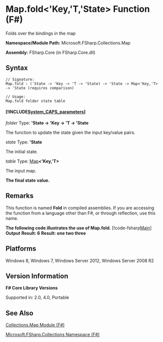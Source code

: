 # Map.fold<'Key,'T,'State> Function (F#)

Folds over the bindings in the map

**Namespace/Module Path:** Microsoft.FSharp.Collections.Map

**Assembly:** FSharp.Core (in FSharp.Core.dll)


## Syntax

```
// Signature:
Map.fold : ('State -> 'Key -> 'T -> 'State) -> 'State -> Map<'Key,'T> -> 'State (requires comparison)

// Usage:
Map.fold folder state table
```

#### [!INCLUDE[System_CAPS_parameters](//System/Token/System_CAPS_parameters_md.md)]
*folder*
Type: **'State -&gt; 'Key -&gt; 'T -&gt; 'State**


The function to update the state given the input key/value pairs.


*state*
Type: **'State**


The initial state.


*table*
Type: [Map](http://msdn.microsoft.com/en-us/library/975316ea-55e3-4987-9994-90897ad45664)**&lt;'Key,'T&gt;**


The input map.



**The final state value.**
## Remarks
This function is named **Fold** in compiled assemblies. If you are accessing the function from a language other than F#, or through reflection, use this name.

**The following code illustrates the use of Map.fold.**
[!code-fsharp[Main](snippets/fsmaps/snippet8.fs)]
**Output**
**Result: 6**
**Result: one two three**
## Platforms
Windows 8, Windows 7, Windows Server 2012, Windows Server 2008 R2


## Version Information
**F# Core Library Versions**

Supported in: 2.0, 4.0, Portable




## See Also
[Collections.Map Module &#40;F&#35;&#41;](Collections.Map+Module+%28FSharp%29.md)

[Microsoft.FSharp.Collections Namespace &#40;F&#35;&#41;](Microsoft.FSharp.Collections+Namespace+%28FSharp%29.md)

